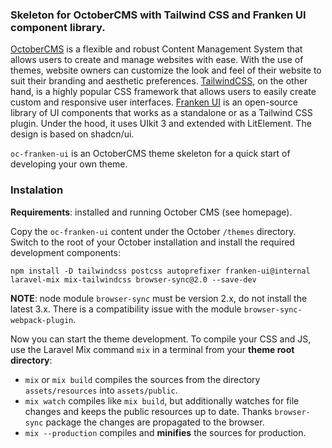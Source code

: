 ### Skeleton for OctoberCMS with Tailwind CSS and Franken UI component library.

[OctoberCMS](https://octobercms.com/) is a flexible and robust Content Management System that allows users
to create and manage websites with ease. With the use of themes, website owners can customize the look and
feel of their website to suit their branding and aesthetic preferences. [TailwindCSS](https://tailwindcss.com/),
on the other hand, is a highly popular CSS framework that allows users to easily create custom and responsive
user interfaces. [Franken UI](https://franken-ui.dev/) is an open-source library of UI components that works
as a standalone or as a Tailwind CSS plugin. Under the hood, it uses UIkit 3 and extended with LitElement.
The design is based on shadcn/ui.

`oc-franken-ui` is an OctoberCMS theme skeleton for a quick start of developing your own theme.

### Instalation

**Requirements**: installed and running October CMS (see homepage).

Copy the `oc-franken-ui` content under the October `/themes` directory. Switch to the root of your October
installation and install the required development components:

```
npm install -D tailwindcss postcss autoprefixer franken-ui@internal laravel-mix mix-tailwindcss browser-sync@2.0 --save-dev
```

**NOTE**: node module `browser-sync` must be version 2.x, do not install the latest 3.x. There is a compatibility issue with the module
`browser-sync-webpack-plugin`.

Now you can start the theme development. To compile your CSS and JS, use the Laravel Mix command `mix`
in a terminal from your **theme root directory**:

* `mix` or `mix build` compiles the sources from the directory `assets/resources` into `assets/public`.
* `mix watch` compiles like `mix build`, but additionally watches for file changes and keeps the
   public resources up to date. Thanks `browser-sync` package the changes are propagated to the browser.
* `mix --production` compiles and **minifies** the sources for production.


